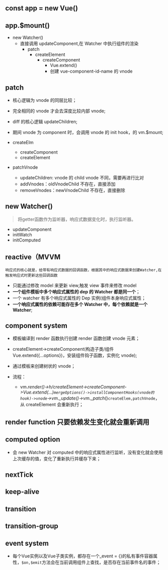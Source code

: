 ## const app = new Vue()

## app.$mount()

- new Watcher()
  - 直接调用 updateComponent,在 Watcher 中执行组件的渲染
    - patch
      - createElement
        - createComponent
          - Vue.extend()
          - 创建 vue-component-id-name 的 vnode

## patch

- 核心逻辑为 vnode 的同层比较；
- 完全相同的 vnode 才会去深度比较内部 vnode;
- diff 的核心逻辑 updateChildren;
- 期间 vnode 为 component 时，会调用 vnode 的 init hook，的 vm.$mount;

- createElm

  - createComponent
  - createElement

- patchVnode
  - updateChildren: vnode 的 child vnode 不同，需要再进行比对
  - addVnodes：oldVnodeChild 不存在，直接添加
  - removeVnodes：newVnodeChild 不存在，直接删除

## new Watcher()

> 将getter函数作为监听器，响应式数据变化时，执行监听器。

- updateComponent
- initWatch
- initComputed

## reactive（MVVM

`响应式的核心就是，给带有响应式数据的回调函数，根据其中的响应式数据来创建Watcher,在触发响应式时更新这些回调函数`

- 只能通过修改 model 来更新 view,触发 view 事件来修改 model
- **一个组件模板中多个响应式属性的 dep 的 Watcher 都是同一个**；
- 一个 watcher 有多个响应式属性的 Dep 实例(组件本身响应式属性；
- **一个响应式属性的依赖可能存在多个 Watcher 中，每个依赖就是一个 Watcher**;

## component system

- 模板编译到 render 函数执行创建 render 函数创建 vnode 元素；
- createElement->createComponent(构造子类/组件 Vue.extend({...options})，安装组件钩子函数，实例化 vnode);
- 通过模板来创建树状的 vnode；

- 流程：
  - vm._render()->h/createElement->createComponent->Vue.extend(...)`mergeOptions()->installComponentHooks(vnode的hook)->vnode`->vm.\_update()->vm.\_patch_()`createElem,patchVnode`，从 createElement 会重新执行；

## render function 只要依赖发生变化就会重新调用

## computed option

- 会 new Watcher 对 computed 中的响应式属性进行监听，没有变化就会使用上次缓存的值，变化了重新执行并缓存下来；

## nextTick

## keep-alive

## transition

## transition-group

## event system

- 每个Vue实例以及Vue子类实例，都存在一个_event = {}的私有事件容器属性，`$on,$emit`方法会在当前调用组件上查找，是否存在当前事件名的事件；
